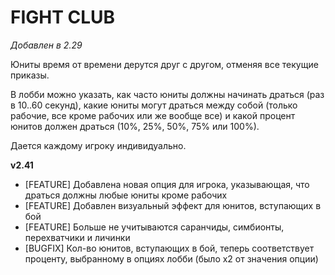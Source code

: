 # FIGHT CLUB

*Добавлен в 2.29*

Юниты время от времени дерутся друг с другом, отменяя все текущие приказы.

В лобби можно указать, как часто юниты должны начинать драться (раз в 10..60 секунд), какие юниты могут драться между собой (только рабочие, все кроме рабочих или же вообще все) и какой процент юнитов должен драться (10%, 25%, 50%, 75% или 100%).

Дается каждому игроку индивидуально.

**v2.41**

* [FEATURE] Добавлена новая опция для игрока, указывающая, что драться должны любые юниты кроме рабочих
* [FEATURE] Добавлен визуальный эффект для юнитов, вступающих в бой
* [FEATURE] Больше не учитываются саранчиды, симбионты, перехватчики и личинки
* [BUGFIX] Кол-во юнитов, вступающих в бой, теперь соответствует проценту, выбранному в опциях лобби (было x2 от значения опции)
